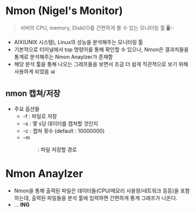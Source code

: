 # Nmon (Nigel's Monitor)
> 서버의 CPU, memory, DiskI/O를 간편하게 볼 수 있는 모니터링 툴 🖥✨

+ AIX(UNIX 시스템), Linux의 성능을 분석해주는 모니터링 툴
+ 기본적으로 터미널에서 top 명령어를 통해 확인할 수 있으나, Nmon은 결과치들을 통계로 분석해주는 Nmon Anaylzer가 존재함
+ 해당 분석 툴을 통해 나오는 그래프들을 보면서 조금 더 쉽게 직관적으로 보기 위해 사용하게 되었음 📊

## nmon 캡쳐/저장
+ 주요 옵션들
   + -f : 파일로 저장
   + -s<sec> : 몇 s당 데이터를 캡쳐할 것인지
   + -c<number> : 캡쳐 횟수 (default : 10000000)
   + -m<dir> : 파일 저장할 경로

# Nmon Anaylzer
+ Nmon을 통해 출력된 파일은 데이터들(CPU/메모리 사용량/네트워크 등등)을 포함하는데, 출력된 파일들을 분석 툴에 입력하면 간편하게 통계 그래프가 나온다.
+ ... **ING**


